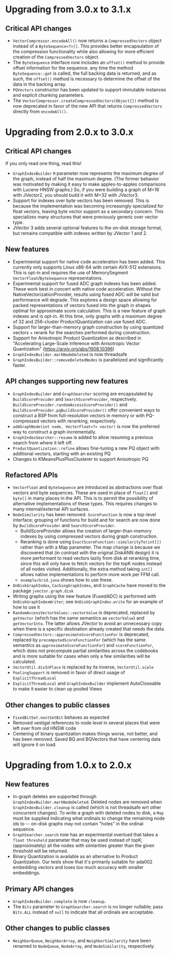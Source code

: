 # Upgrading from 3.0.x to 3.1.x

## Critical API changes

- `VectorCompressor.encodeAll()` now returns a `CompressedVectors` object instead of a `ByteSequence<?>[]`.
  This provides better encapsulation of the compression functionality while also allowing for more efficient
  creation of the `CompressedVectors` object.
- The `ByteSequence` interface now includes an `offset()` method to provide offset information for the sequence.
  any time the method `ByteSequence::get` is called, the full backing data is returned, and as such, the `offset()`
  method is necessary to determine the offset of the data in the backing array.
- `PQVectors` constructor has been updated to support immutable instances and explicit chunking parameters.
- The `VectorCompressor.createCompressedVectors(Object[])` method is now deprecated in favor of the new API that returns
  `CompressedVectors` directly from `encodeAll()`.

# Upgrading from 2.0.x to 3.0.x

## Critical API changes

If you only read one thing, read this!

- `GraphIndexBuilder` `M` parameter now represents the maximum degree of the graph,
  instead of half the maximum degree.  (The former behavior was motivated by making
  it easy to make apples-to-apples comparisons with Lucene HNSW graphs.)  So,
  if you were building a graph of M=16 with JVector2, you should build it with M=32
  with JVector3.
- Support for indexes over byte vectors has been removed. This is because the implementation
  was becoming increasingly specialized for float vectors, leaving byte vector support as a 
  secondary concern. This specializes many structures that were previously generic over vector type.
- JVector 3 adds several optional features to the on-disk storage format, but remains
  compatible with indexes written by JVector 1 and 2.


## New features
- Experimental support for native code acceleration has been added. This currently only supports Linux x86-64 
  with certain AVX-512 extensions. This is opt-in and requires the use of MemorySegment `VectorFloat`/`ByteSequence`
  representations.
- Experimental support for fused ADC graph indexes has been added. These work best in concert with native code acceleration.
  Without the NativeVectorizationProvider, results using fused ADC will be valid but performance will degrade.
  This explores a design space allowing for packed representations of vectors fused into the graph in shapes optimal
  for approximate score calculation. This is a new feature of graph indexes and is opt-in. At this time, only graphs with
  a maximum degree of 32 and 256-cluster ProductQuantization can use fused ADC.
- Support for larger-than-memory graph construction by using quantized vectors + rerank for the searches
  performed during construction.
- Support for Anisotropic Product Quantization as described in "Accelerating Large-Scale Inference with Anisotropic Vector Quantization"
  (https://arxiv.org/abs/1908.10396)
- `GraphIndexBuilder.markNodeDeleted` is now threadsafe
- `GraphIndexBuilder::removeDeletedNodes` is parallelized and significantly faster.

## API changes supporting new features
- `GraphIndexBuilder` and `GraphSearcher` scoring are encapsulated by `BuildScoreProvider` and `SearchScoreProvider`,
  respectively.  `BuildScoreProvider.randomAccessScoreProvider()` and `BuildScoreProvider.pqBuildScoreProvider()`
  offer convenient ways to construct a BSP from full-resolution vectors in memory or with PQ-compressed vectors
  with reranking, respectively.
- `addGraphNode(int node, VectorFloat<?> vector)` is now the preferred way to construct a graph incrementally.
- `GraphIndexSearcher::resume` is added to allow resuming a previous search from where it left off.
- `ProductQuantization::refine` allows fine-tuning a new PQ object with additional vectors, starting with an existing PQ
- Changes to KMeansPlusPlusClusterer to support Anisotropic PQ

## Refactored APIs
- `VectorFloat` and `ByteSequence` are introduced as abstractions over float vectors and byte sequences.
  These are used in place of `float[]` and `byte[]` in many places in the API. This is to permit the
  possibility of alternative implementations of these types. This requires changes to many internal/external API
  surfaces.
- `NodeSimilarity` has been removed.  `ScoreFunction` is now a top-level interface; grouping of functions
  for build and for search are now done by `BuildScoreProvider` and `SearchScoreProvider`.
  - BuildScoreProvider allows the creation of larger-than-memory indexes by using compressed vectors
    during graph construction.
  - Reranking is done using `ExactScoreFunction::similarityTo(int[])` rather than with a Map parameter.
    The map change is because we discovered that (in contrast with the original DiskANN design) it is more
    performant to read vectors lazily from disk at reranking time, since this will only have to fetch vectors for the topK 
    nodes instead of all nodes visited.  Additionally, the extra method taking `int[]` allows native implementations 
    to perform more work per FFM call.
  - `example/Grid.java` shows how to use these.
- `OnDiskGraphIndex`, `CachingGraphIndex`, and `GraphCache` have moved to the package `jvector.graph.disk`
- Writing graphs using the new feature (FusedADC) is performed with `OnDiskGraphIndexWriter`; see `OnDiskGraphIndex.write` for an example of how to use it
- `RandomAccessVectorValues::vectorValue` is deprecated, replaced by `getVector` (which has the same semantics
  as `vectorValue`) and `getVectorInto`.  The latter allows JVector to avoid an unnecessary copy when there
  is a specific destination already created that needs the data.
- `CompressedVectors::approximateScoreFunctionFor` is deprecated, replaced by `precomputedScoreFunctionFor`
  (which has the same semantics as `approximateScoreFunctionFor`) and `scoreFunctionFor`, which does not
  precompute partial similarities across the codebooks and is more suitable for cases when only a few
  similarities will be calculated.
- `VectorUtil.divInPlace` is replaced by its inverse, `VectorUtil.scale`
- `PoolingSupport` is removed in favor of direct usage of `ExplicitThreadLocal`
- `ExplicitThreadLocal` and `GraphIndexBuilder` implement AutoCloseable to make it easier to clean up pooled Views

## Other changes to public classes
- `FixedBitSet.nextSetBit` behaves as expected
- Removed vestigal references to node level in several places that were left over from old HNSW code
- Centering of binary quantization makes things worse, not better, and has been removed.  Saved BQ and BQVectors
  that have centering data will ignore it on load.

# Upgrading from 1.0.x to 2.0.x

## New features

- In-graph deletes are supported through `GraphIndexBuilder.markNodeDeleted`.  Deleted nodes
  are removed when `GraphIndexBuilder.cleanup` is called (which is not threadsafe wrt other concurrent changes).
  To write a graph with deleted nodes to disk, a `Map` must be supplied indicating what ordinals
  to change the remaining node ids to -- on-disk graphs may not contain "holes" in the ordinal sequence.
- `GraphSearcher.search` now has an experimental overload that takes a
  `float threshold` parameter that may be used instead of topK; (approximately) all the nodes with simlarities greater than the given threshold will be returned.
- Binary Quantization is available as an alternative to Product Quantization. Our tests show that it's primarily suitable for ada002 embedding vectors and loses too much accuracy with smaller embeddings.

## Primary API changes

- `GraphIndexBuilder.complete` is now `cleanup`.
- The `Bits` parameter to `GraphSearcher.search` is no longer nullable;
  pass `Bits.ALL` instead of `null` to indicate that all ordinals are acceptable.

## Other changes to public classes

- `NeighborQueue`, `NeighborArray`, and `NeighborSimilarity` have been renamed to
  `NodeQueue`, `NodeArray`, and `NodeSimilarity`, respectively.
